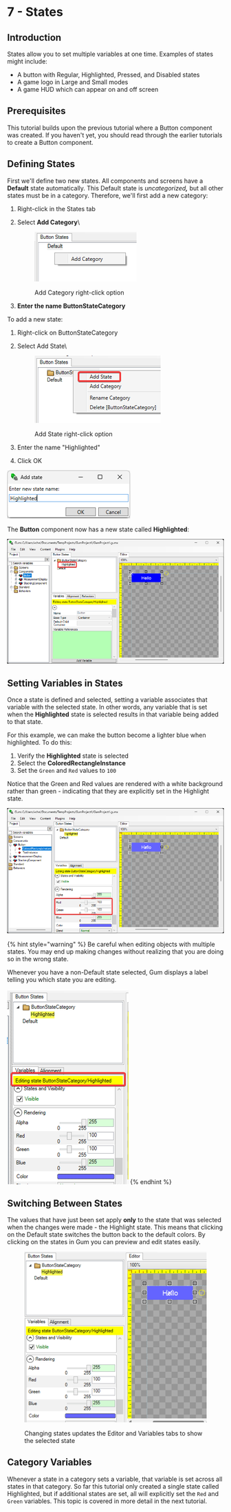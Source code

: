 # 7 - States

## Introduction

States allow you to set multiple variables at one time. Examples of states might include:

* A button with Regular, Highlighted, Pressed, and Disabled states
* A game logo in Large and Small modes
* A game HUD which can appear on and off screen

## Prerequisites

This tutorial builds upon the previous tutorial where a Button component was created. If you haven't yet, you should read through the earlier tutorials to create a Button component.

## Defining States

First we'll define two new states. All components and screens have a **Default** state automatically. This Default state is _uncategorize&#x64;**,**_ but all other states must be in a category. Therefore, we'll first add a new category:

1. Right-click in the States tab
2.  Select **Add Category**\


    <figure><img src="../../../.gitbook/assets/15_06 10 06.png" alt=""><figcaption><p>Add Category right-click option</p></figcaption></figure>
3. **Enter the name ButtonStateCategory**

&#x20;To add a new state:

1. Right-click on ButtonStateCategory
2.  Select Add State\


    <figure><img src="../../../.gitbook/assets/15_06 11 02.png" alt=""><figcaption><p>Add State right-click option</p></figcaption></figure>
3. Enter the name "Highlighted"
4. Click OK

![Enter the new state name](<../../../.gitbook/assets/15_06 11 35.png>)

The **Button** component now has a new state called **Highlighted**:

![Highlighted state](<../../../.gitbook/assets/15_06 13 05.png>)

## Setting Variables in States

Once a state is defined and selected, setting a variable associates that variable with the selected state. In other words, any variable that is set when the **Highlighted** state is selected results in that variable being added to that state.

For this example, we can make the button become a lighter blue when highlighted. To do this:

1. Verify the **Highlighted** state is selected
2. Select the **ColoredRectangleInstance**
3. Set the `Green` and `Red` values to `100`

Notice that the Green and Red values are rendered with a white background rather than green - indicating that they are explicitly set in the Highlight state.

![Red and Green Variables in Highlighted State](<../../../.gitbook/assets/15_06 15 30.png>)

{% hint style="warning" %}
Be careful when editing objects with multiple states. You may end up making changes without realizing that you are doing so in the wrong state.

Whenever you have a non-Default state selected, Gum displays a label telling you which state you are editing.\
\
![](<../../../.gitbook/assets/15_06 16 23.png>)
{% endhint %}

## Switching Between States

The values that have just been set apply **only** to the state that was selected when the changes were made - the Highlight state. This means that clicking on the Default state switches the button back to the default colors. By clicking on the states in Gum you can preview and edit states easily.

<figure><img src="../../../.gitbook/assets/15_06 17 42.gif" alt=""><figcaption><p>Changing states updates the Editor and Variables tabs to show the selected state</p></figcaption></figure>

## Category Variables

Whenever a state in a category sets a variable, that variable is set across all states in that category. So far this tutorial only created a single state called Highlighted, but if additional states are set, all will explicitly set the `Red` and `Green` variables. This topic is covered in more detail in the next tutorial.
